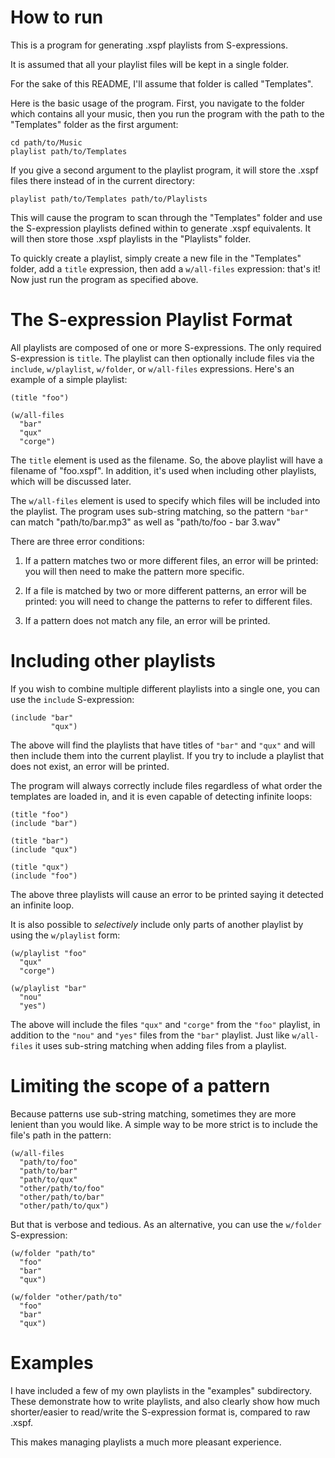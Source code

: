 How to run
==========

This is a program for generating .xspf playlists from S-expressions.

It is assumed that all your playlist files will be kept in a single folder.

For the sake of this README, I'll assume that folder is called "Templates".

Here is the basic usage of the program. First, you navigate to the folder
which contains all your music, then you run the program with the path to the
"Templates" folder as the first argument:

    cd path/to/Music
    playlist path/to/Templates

If you give a second argument to the playlist program, it will store the
.xspf files there instead of in the current directory:

    playlist path/to/Templates path/to/Playlists

This will cause the program to scan through the "Templates" folder and use
the S-expression playlists defined within to generate .xspf equivalents.
It will then store those .xspf playlists in the "Playlists" folder.

To quickly create a playlist, simply create a new file in the "Templates"
folder, add a `title` expression, then add a `w/all-files` expression: that's
it! Now just run the program as specified above.


The S-expression Playlist Format
================================

All playlists are composed of one or more S-expressions. The only required
S-expression is `title`. The playlist can then optionally include files via
the `include`, `w/playlist`, `w/folder`, or `w/all-files` expressions. Here's
an example of a simple playlist:

    (title "foo")

    (w/all-files
      "bar"
      "qux"
      "corge")

The `title` element is used as the filename. So, the above playlist will have
a filename of "foo.xspf". In addition, it's used when including other
playlists, which will be discussed later.

The `w/all-files` element is used to specify which files will be included into
the playlist. The program uses sub-string matching, so the pattern `"bar"` can
match "path/to/bar.mp3" as well as "path/to/foo - bar 3.wav"


There are three error conditions:

 1. If a pattern matches two or more different files, an error will be
    printed: you will then need to make the pattern more specific.

 2. If a file is matched by two or more different patterns, an error will be
    printed: you will need to change the patterns to refer to different files.

 3. If a pattern does not match any file, an error will be printed.


Including other playlists
=========================

If you wish to combine multiple different playlists into a single one, you can
use the `include` S-expression:

    (include "bar"
             "qux")

The above will find the playlists that have titles of `"bar"` and `"qux"` and
will then include them into the current playlist. If you try to include a
playlist that does not exist, an error will be printed.

The program will always correctly include files regardless of what order the
templates are loaded in, and it is even capable of detecting infinite loops:

    (title "foo")
    (include "bar")

    (title "bar")
    (include "qux")

    (title "qux")
    (include "foo")

The above three playlists will cause an error to be printed saying it detected
an infinite loop.

It is also possible to *selectively* include only parts of another playlist by
using the `w/playlist` form:

    (w/playlist "foo"
      "qux"
      "corge")

    (w/playlist "bar"
      "nou"
      "yes")

The above will include the files `"qux"` and `"corge"` from the `"foo"`
playlist, in addition to the `"nou"` and `"yes"` files from the `"bar"`
playlist. Just like `w/all-files` it uses sub-string matching when adding
files from a playlist.


Limiting the scope of a pattern
===============================

Because patterns use sub-string matching, sometimes they are more lenient than
you would like. A simple way to be more strict is to include the file's path
in the pattern:

    (w/all-files
      "path/to/foo"
      "path/to/bar"
      "path/to/qux"
      "other/path/to/foo"
      "other/path/to/bar"
      "other/path/to/qux")

But that is verbose and tedious. As an alternative, you can use the `w/folder`
S-expression:

    (w/folder "path/to"
      "foo"
      "bar"
      "qux")

    (w/folder "other/path/to"
      "foo"
      "bar"
      "qux")


Examples
========

I have included a few of my own playlists in the "examples" subdirectory.
These demonstrate how to write playlists, and also clearly show how much
shorter/easier to read/write the S-expression format is, compared to raw
.xspf.

This makes managing playlists a much more pleasant experience.
